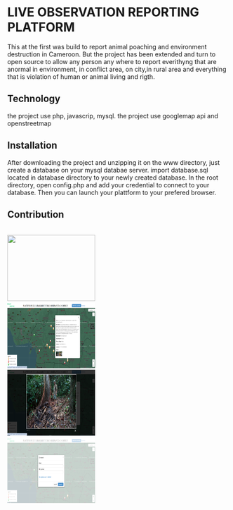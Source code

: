 # LIVE OBSERVATION REPORTING PLATFORM

This at the first was build to report animal poaching and environment destruction in Cameroon. But the project has been extended and turn to open source
to allow any person any where to report everithyng that are anormal in environment, in conflict area, on city,in rural area and everything that is violation 
of human or animal living and rigth.

## Technology
the project use php, javascrip, mysql. the project use googlemap api and openstreetmap
## Installation
After downloading the project and unzipping it on the www directory, just create a database on your mysql databae server.
import database.sql located in database directory to your newly created database.
In the root directory, open config.php and add your credential to connect to your database. Then you can launch your plattform to your prefered browser.
## Contribution
<br/>
<img src="img/psod.png" width="200" height="150"></img>
<br/>
<img src="img/psod1.png" width="200" height="150"></img>
<br/>
<img src="img/psod2.png" width="200" height="150"></img>
<br/>
<img src="img/psod3.png" width="200" height="150"></img>
